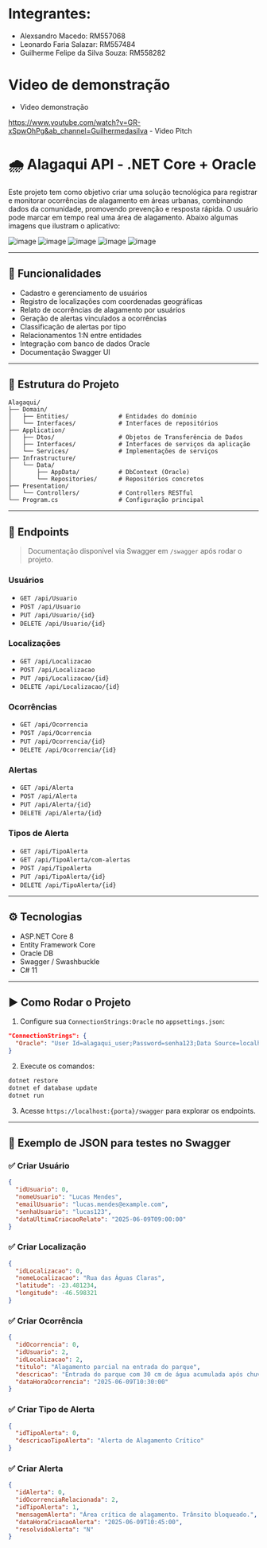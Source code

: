 # Integrantes:

- Alexsandro Macedo: RM557068
- Leonardo Faria Salazar: RM557484
- Guilherme Felipe da Silva Souza: RM558282

# Video de demonstração

 - Video demonstração

https://www.youtube.com/watch?v=GR-xSpwOhPg&ab_channel=Guilhermedasilva - Video Pitch


# 🌧️ Alagaqui API - .NET Core + Oracle

Este projeto tem como objetivo criar uma solução tecnológica para registrar e monitorar ocorrências de alagamento em áreas urbanas, combinando dados da comunidade, promovendo prevenção e resposta rápida. O usuário pode marcar em tempo real uma área de alagamento. Abaixo algumas imagens que ilustram o aplicativo:

![image](https://github.com/user-attachments/assets/f2ba915e-20d6-4a69-977b-30a5bcf0b11b)
![image](https://github.com/user-attachments/assets/a85a241a-10ec-42fd-a975-ca86cf2acae8)
![image](https://github.com/user-attachments/assets/12acab83-6426-4ac1-8d93-79ea4b5516da)
![image](https://github.com/user-attachments/assets/7478e543-be69-483c-b12d-46c05464ecd2)
![image](https://github.com/user-attachments/assets/5e30e074-1d98-4c22-890d-0441c2f69155)

---

## 📌 Funcionalidades

- Cadastro e gerenciamento de usuários
- Registro de localizações com coordenadas geográficas
- Relato de ocorrências de alagamento por usuários
- Geração de alertas vinculados a ocorrências
- Classificação de alertas por tipo
- Relacionamentos 1:N entre entidades
- Integração com banco de dados Oracle
- Documentação Swagger UI

---

## 🧱 Estrutura do Projeto

```
Alagaqui/
├── Domain/
│   ├── Entities/              # Entidades do domínio
│   └── Interfaces/            # Interfaces de repositórios
├── Application/
│   ├── Dtos/                  # Objetos de Transferência de Dados
│   ├── Interfaces/            # Interfaces de serviços da aplicação
│   └── Services/              # Implementações de serviços
├── Infrastructure/
│   └── Data/
│       ├── AppData/           # DbContext (Oracle)
│       └── Repositories/      # Repositórios concretos
├── Presentation/
│   └── Controllers/           # Controllers RESTful
└── Program.cs                 # Configuração principal
```

---

## 🔗 Endpoints

> Documentação disponível via Swagger em `/swagger` após rodar o projeto.

### Usuários
- `GET /api/Usuario`
- `POST /api/Usuario`
- `PUT /api/Usuario/{id}`
- `DELETE /api/Usuario/{id}`

### Localizações
- `GET /api/Localizacao`
- `POST /api/Localizacao`
- `PUT /api/Localizacao/{id}`
- `DELETE /api/Localizacao/{id}`

### Ocorrências
- `GET /api/Ocorrencia`
- `POST /api/Ocorrencia`
- `PUT /api/Ocorrencia/{id}`
- `DELETE /api/Ocorrencia/{id}`

### Alertas
- `GET /api/Alerta`
- `POST /api/Alerta`
- `PUT /api/Alerta/{id}`
- `DELETE /api/Alerta/{id}`

### Tipos de Alerta
- `GET /api/TipoAlerta`
- `GET /api/TipoAlerta/com-alertas`
- `POST /api/TipoAlerta`
- `PUT /api/TipoAlerta/{id}`
- `DELETE /api/TipoAlerta/{id}`

---

## ⚙️ Tecnologias

- ASP.NET Core 8
- Entity Framework Core
- Oracle DB
- Swagger / Swashbuckle
- C# 11

---

## ▶️ Como Rodar o Projeto

1. Configure sua `ConnectionStrings:Oracle` no `appsettings.json`:
```json
"ConnectionStrings": {
  "Oracle": "User Id=alagaqui_user;Password=senha123;Data Source=localhost:1521/xe"
}
```

2. Execute os comandos:
```bash
dotnet restore
dotnet ef database update
dotnet run
```

3. Acesse `https://localhost:{porta}/swagger` para explorar os endpoints.

---

## 🧪 Exemplo de JSON para testes no Swagger

### ✅ Criar Usuário
```json
{
  "idUsuario": 0,
  "nomeUsuario": "Lucas Mendes",
  "emailUsuario": "lucas.mendes@example.com",
  "senhaUsuario": "lucas123",
  "dataUltimaCriacaoRelato": "2025-06-09T09:00:00"
}
```

### ✅ Criar Localização
```json
{
  "idLocalizacao": 0,
  "nomeLocalizacao": "Rua das Águas Claras",
  "latitude": -23.481234,
  "longitude": -46.598321
}
```

### ✅ Criar Ocorrência
```json
{
  "idOcorrencia": 0,
  "idUsuario": 2,
  "idLocalizacao": 2,
  "titulo": "Alagamento parcial na entrada do parque",
  "descricao": "Entrada do parque com 30 cm de água acumulada após chuva forte.",
  "dataHoraOcorrencia": "2025-06-09T10:30:00"
}
```

### ✅ Criar Tipo de Alerta
```json
{
  "idTipoAlerta": 0,
  "descricaoTipoAlerta": "Alerta de Alagamento Crítico"
}
```

### ✅ Criar Alerta
```json
{
  "idAlerta": 0,
  "idOcorrenciaRelacionada": 2,
  "idTipoAlerta": 1,
  "mensagemAlerta": "Área crítica de alagamento. Trânsito bloqueado.",
  "dataHoraCriacaoAlerta": "2025-06-09T10:45:00",
  "resolvidoAlerta": "N"
}
```
